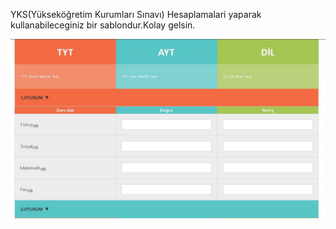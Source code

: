 YKS(Yükseköğretim Kurumları Sınavı) Hesaplamalari yaparak kullanabileceginiz bir sablondur.Kolay gelsin.

![YKS Şablonu](https://github.com/salih1cenik/yks-icin-sablon/blob/main/Ekran%20Al%C4%B1nt%C4%B1s%C4%B1.JPG)
